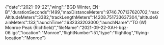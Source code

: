 {"date":"2021-09-22","wing":"BGD Winter, EN-B","durationSeconds":1499,"maxDistanceMeters":9746.707137620702,"maxAltitudeMeters":3382,"trackLengthMeters":14208.751733637304,"altitudeGainMeters":133,"launchTime":1632333203000,"launchName":"TO (W) Monroe Peak (Richfield)","fileName":"2021-09-22-XAH-bqz-06.igc","location":"Monroe","flightNumber":51,"type":"flightlog","flying-location":"Monroe"}
